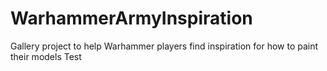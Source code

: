 # WarhammerArmyInspiration
Gallery project to help Warhammer players find inspiration for how to paint their models
Test